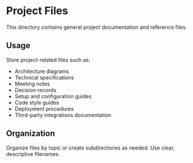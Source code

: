 # Project Files

This directory contains general project documentation and reference files.

## Usage

Store project-related files such as:
- Architecture diagrams
- Technical specifications
- Meeting notes
- Decision records
- Setup and configuration guides
- Code style guides
- Deployment procedures
- Third-party integrations documentation

## Organization

Organize files by topic or create subdirectories as needed. Use clear, descriptive filenames.